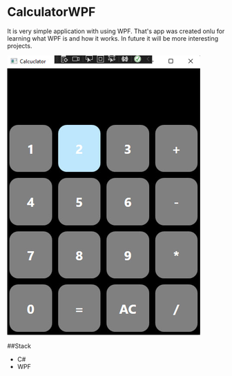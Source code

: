 # CalculatorWPF
It is very simple application with using WPF.
That's app was created onlu for learning what WPF is and how it works.
In future it will be more interesting projects.

![](/src/Preview.jpg)

##Stack
 - C#
 - WPF
